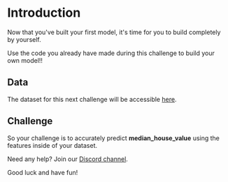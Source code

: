 # Introduction

Now that you've built your first model, it's time for you to build completely by yourself. 

Use the code you already have made during this challenge to build your own model!!

## Data

The dataset for this next challenge will be accessible [here](https://res.cloudinary.com/dtgjeknbw/raw/upload/v1681306347/Morph%20AI/housing_ryvp6b.csv).

## Challenge

So your challenge is to accurately predict **median_house_value** using the features inside of your dataset.

Need any help? Join our [Discord channel](https://discord.gg/fMM8SdJ49a).

Good luck and have fun!